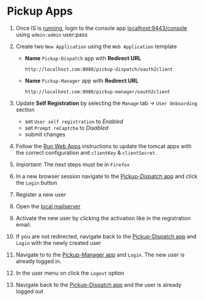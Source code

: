 # Pickup Apps

1. Once IS is [running](../README.md#run-identity-server), login to the console app [localhost:9443/console](https://localhost:9443/console) using `admin:admin` user:pass

1. Create two `New Application` using the `Web Application` template

    - __Name__ `Pickup-Dispatch` app with __Redirect URL__

      ```text
      http://localhost.com:8080/pickup-dispatch/oauth2client
      ```

    - __Name__ `Pickup-Manager` app with __Redirect URL__

      ```text
      http://localhost.com:8080/pickup-manager/oauth2client
      ```

1. Update __Self Registration__ by selecting the `Manage` tab -> `User Onboarding` section

    - set `User self registration` to *Enabled*
    - set `Prompt reCaptcha` to *Disabled*
    - submit changes

1. Follow the [Run Web Apps](../../README.md#pickup-apps) instructions to update the tomcat apps with the correct configuration and `clientKey` & `clientSecret`.

1. *Important*: The next steps must be in `Firefox`

1. In a new browser session navigate to the [Pickup-Dispatch app](http://localhost.com:8080/pickup-dispatch) and click the `Login` button

1. Register a new user

1. Open the [local mailserver](http://localhost:8025/)

1. Activate the new user by clicking the activation like in the registration email.

1. If you are not redirected, navigate back to the [Pickup-Dispatch app](http://localhost.com:8080/pickup-dispatch) and `Login` with the newly created user

1. Navigate to to the [Pickup-Manager app](http://localhost.com:8080/pickup-manager/oauth2client) and `Login`. The new user is already logged in.

1. In the user menu on click the `Logout` option

1. Navigate back to the [Pickup-Dispatch app](http://localhost.com:8080/pickup-dispatch) and the user is already logged out

